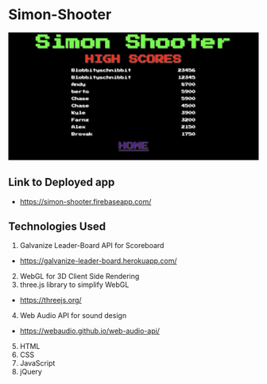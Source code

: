 # Simon-Shooter

![landing page](screenshots/scoreboard-screenshot.png "landing page")


## Link to Deployed app
  - https://simon-shooter.firebaseapp.com/

## Technologies Used
1. Galvanize Leader-Board API for Scoreboard
  - https://galvanize-leader-board.herokuapp.com/
2. WebGL for 3D Client Side Rendering
3. three.js library to simplify WebGL
  -  https://threejs.org/
4. Web Audio API for sound design
  - https://webaudio.github.io/web-audio-api/
5. HTML
6. CSS
7. JavaScript
8. jQuery
